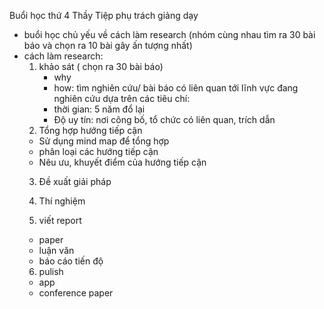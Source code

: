 Buổi học thứ 4 Thầy Tiệp phụ trách giảng dạy
- buổi học chủ yếu về cách làm research (nhóm cùng nhau tìm ra 30 bài báo và chọn ra 10 bài gây ấn tượng nhất)
- cách làm research:
  1. khảo sát ( chọn ra 30 bài báo)
	  + why 
	  + how: tìm nghiên cứu/ bài báo có liên quan tới lĩnh vực đang nghiên cứu dựa trên các tiêu chí:
	  - thời gian: 5 năm đổ lại
	  - Độ uy tín: nơi công bố, tổ chức có liên quan, trích dẫn
  2. Tổng hợp hướng tiếp cận
  	+ Sử dụng mind map để tổng hợp
	+ phân loại các hướng tiếp cận
	+ Nêu ưu, khuyết điểm của hướng tiếp cận
  3. Đề xuất giải pháp
  4. Thí nghiệm
  
  5. viết report 
	+ paper
	+ luận văn
	+ báo cáo tiến độ
  6. pulish
	+ app
	+ conference paper
